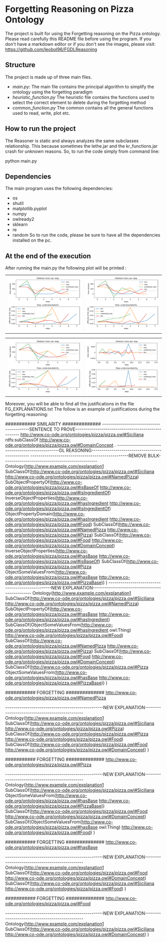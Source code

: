 # Forgetting Reasoning on Pizza Ontology

The project is built for using the Forgetting reasoning on the Pizza ontology. 
Please read carefully this README file before using the program. If you don't have a markdown editor or if you don't see the images, please visit: https://github.com/leobol96/FGDLReasoning

## Structure

The project is made up of three main files.
- *main.py*: The main file contains the principal algorithm to simplify the ontology using the forgetting paradigm
- *heuristic_function.py* The heuristic file contains the functions used to select the correct element to delete during the forgetting method
- *common_function.py* The common contains all the general functions used to read, write, plot etc.

## How to run the project

The Reasoner is static and always analyzes the same subclasses relationship. This because sometimes the lethe.jar and the kr_functions.jar crash for unknown reasons.
So, to run the code simply from command line:

python main.py

## Dependencies

The main program uses the following dependencies:
- os
- shutil
- matplotlib.pyplot 
- numpy
- owlready2 
- sklearn
- re
- random 
So to run the code, please be sure to have all the dependencies installed on the pc.

## At the end of the execution

After running the main.py the following plot will be printed :

<table>
  <tr>
    <td><img src="https://github.com/leobol96/FGDLReasoning/blob/master/img/FourSeasons_DomainConcept.png" ></td>
    <td><img src="https://github.com/leobol96/FGDLReasoning/blob/master/img/Siciliana_DomainConcept.png" ></td>
  </tr>
 </table>
 
 <table>
    <tr>
    <td><img src="https://github.com/leobol96/FGDLReasoning/blob/master/img/Soho_Food.png" ></td>
    <td><img src="https://github.com/leobol96/FGDLReasoning/blob/master/img/Veneziana_VegetarianPizzaEquivalent1.png" ></td>
  </tr>
 </table>

Moreover, you will be able to find all the justifications in the file FG_EXPLANATIONS.txt
The follow is an example of justifications during the forgetting reasoning:

########### SIMILARITY ##############
-----------------------------------------SENTENCE TO PROVE--------------------------------------------------
<http://www.co-ode.org/ontologies/pizza/pizza.owl#Siciliana> rdfs:subClassOf <http://www.co-ode.org/ontologies/pizza/pizza.owl#DomainConcept> .
-------------------------------------------------DL REASONING-----------------------------------------------
-------------------------------------------------REMOVE BULK-----------------------------------------------
Ontology(<http://www.example.com/explanation1>
SubClassOf(<http://www.co-ode.org/ontologies/pizza/pizza.owl#Siciliana> <http://www.co-ode.org/ontologies/pizza/pizza.owl#NamedPizza>)
SubObjectPropertyOf(<http://www.co-ode.org/ontologies/pizza/pizza.owl#isBaseOf> <http://www.co-ode.org/ontologies/pizza/pizza.owl#isIngredientOf>)
InverseObjectProperties(<http://www.co-ode.org/ontologies/pizza/pizza.owl#hasIngredient> <http://www.co-ode.org/ontologies/pizza/pizza.owl#isIngredientOf>)
ObjectPropertyDomain(<http://www.co-ode.org/ontologies/pizza/pizza.owl#hasIngredient> <http://www.co-ode.org/ontologies/pizza/pizza.owl#Food>)
SubClassOf(<http://www.co-ode.org/ontologies/pizza/pizza.owl#NamedPizza> <http://www.co-ode.org/ontologies/pizza/pizza.owl#Pizza>)
SubClassOf(<http://www.co-ode.org/ontologies/pizza/pizza.owl#Food> <http://www.co-ode.org/ontologies/pizza/pizza.owl#DomainConcept>)
InverseObjectProperties(<http://www.co-ode.org/ontologies/pizza/pizza.owl#hasBase> <http://www.co-ode.org/ontologies/pizza/pizza.owl#isBaseOf>)
SubClassOf(<http://www.co-ode.org/ontologies/pizza/pizza.owl#Pizza> ObjectSomeValuesFrom(<http://www.co-ode.org/ontologies/pizza/pizza.owl#hasBase> <http://www.co-ode.org/ontologies/pizza/pizza.owl#PizzaBase>))
)
-------------------------------------------------NEW EXPLANATION-----------------------------------------------
Ontology(<http://www.example.com/explanation1>
SubClassOf(<http://www.co-ode.org/ontologies/pizza/pizza.owl#Siciliana> <http://www.co-ode.org/ontologies/pizza/pizza.owl#NamedPizza>)
SubObjectPropertyOf(<http://www.co-ode.org/ontologies/pizza/pizza.owl#hasBase> <http://www.co-ode.org/ontologies/pizza/pizza.owl#hasIngredient>)
SubClassOf(ObjectSomeValuesFrom(<http://www.co-ode.org/ontologies/pizza/pizza.owl#hasIngredient> owl:Thing) <http://www.co-ode.org/ontologies/pizza/pizza.owl#Food>)
SubClassOf(<http://www.co-ode.org/ontologies/pizza/pizza.owl#NamedPizza> <http://www.co-ode.org/ontologies/pizza/pizza.owl#Pizza>)
SubClassOf(<http://www.co-ode.org/ontologies/pizza/pizza.owl#Food> <http://www.co-ode.org/ontologies/pizza/pizza.owl#DomainConcept>)
SubClassOf(<http://www.co-ode.org/ontologies/pizza/pizza.owl#Pizza> ObjectSomeValuesFrom(<http://www.co-ode.org/ontologies/pizza/pizza.owl#hasBase> <http://www.co-ode.org/ontologies/pizza/pizza.owl#PizzaBase>))
)

########### FORGETTING ##############
http://www.co-ode.org/ontologies/pizza/pizza.owl#NamedPizza

-------------------------------------------------NEW EXPLANATION-----------------------------------------------
Ontology(<http://www.example.com/explanation1>
SubClassOf(<http://www.co-ode.org/ontologies/pizza/pizza.owl#Siciliana> <http://www.co-ode.org/ontologies/pizza/pizza.owl#Pizza>)
SubClassOf(<http://www.co-ode.org/ontologies/pizza/pizza.owl#Pizza> <http://www.co-ode.org/ontologies/pizza/pizza.owl#Food>)
SubClassOf(<http://www.co-ode.org/ontologies/pizza/pizza.owl#Food> <http://www.co-ode.org/ontologies/pizza/pizza.owl#DomainConcept>)
)

########### FORGETTING ##############
http://www.co-ode.org/ontologies/pizza/pizza.owl#Pizza

-------------------------------------------------NEW EXPLANATION-----------------------------------------------
Ontology(<http://www.example.com/explanation1>
SubClassOf(<http://www.co-ode.org/ontologies/pizza/pizza.owl#Siciliana> ObjectSomeValuesFrom(<http://www.co-ode.org/ontologies/pizza/pizza.owl#hasBase> <http://www.co-ode.org/ontologies/pizza/pizza.owl#PizzaBase>))
SubClassOf(<http://www.co-ode.org/ontologies/pizza/pizza.owl#Food> <http://www.co-ode.org/ontologies/pizza/pizza.owl#DomainConcept>)
SubClassOf(ObjectSomeValuesFrom(<http://www.co-ode.org/ontologies/pizza/pizza.owl#hasBase> owl:Thing) <http://www.co-ode.org/ontologies/pizza/pizza.owl#Food>)
)

########### FORGETTING ##############
http://www.co-ode.org/ontologies/pizza/pizza.owl#hasBase

-------------------------------------------------NEW EXPLANATION-----------------------------------------------
Ontology(<http://www.example.com/explanation1>
SubClassOf(<http://www.co-ode.org/ontologies/pizza/pizza.owl#Food> <http://www.co-ode.org/ontologies/pizza/pizza.owl#DomainConcept>)
SubClassOf(<http://www.co-ode.org/ontologies/pizza/pizza.owl#Siciliana> <http://www.co-ode.org/ontologies/pizza/pizza.owl#Food>)
)

########### FORGETTING ##############
http://www.co-ode.org/ontologies/pizza/pizza.owl#Food

-------------------------------------------------NEW EXPLANATION-----------------------------------------------
Ontology(<http://www.example.com/explanation1>
SubClassOf(<http://www.co-ode.org/ontologies/pizza/pizza.owl#Siciliana> <http://www.co-ode.org/ontologies/pizza/pizza.owl#DomainConcept>)
)
